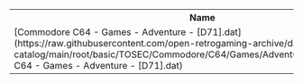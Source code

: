 <table>
<tr><th>Name</th><th>Size</th></tr>
<tr><td>
[Commodore C64 - Games - Adventure - [D71].dat](https://raw.githubusercontent.com/open-retrogaming-archive/dat-catalog/main/root/basic/TOSEC/Commodore/C64/Games/Adventure/[D71]/Commodore C64 - Games - Adventure - [D71].dat)
</td><td>1130</td></tr>
</table>
